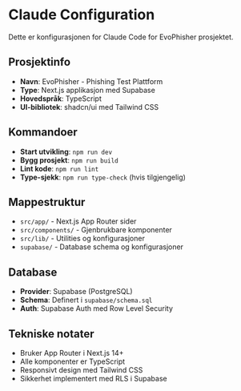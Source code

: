 # Claude Configuration

Dette er konfigurasjonen for Claude Code for EvoPhisher prosjektet.

## Prosjektinfo
- **Navn**: EvoPhisher - Phishing Test Plattform
- **Type**: Next.js applikasjon med Supabase
- **Hovedspråk**: TypeScript
- **UI-bibliotek**: shadcn/ui med Tailwind CSS

## Kommandoer
- **Start utvikling**: `npm run dev`
- **Bygg prosjekt**: `npm run build`
- **Lint kode**: `npm run lint`
- **Type-sjekk**: `npm run type-check` (hvis tilgjengelig)

## Mappestruktur
- `src/app/` - Next.js App Router sider
- `src/components/` - Gjenbrukbare komponenter
- `src/lib/` - Utilities og konfigurasjoner
- `supabase/` - Database schema og konfigurasjoner

## Database
- **Provider**: Supabase (PostgreSQL)
- **Schema**: Definert i `supabase/schema.sql`
- **Auth**: Supabase Auth med Row Level Security

## Tekniske notater
- Bruker App Router i Next.js 14+
- Alle komponenter er TypeScript
- Responsivt design med Tailwind CSS
- Sikkerhet implementert med RLS i Supabase